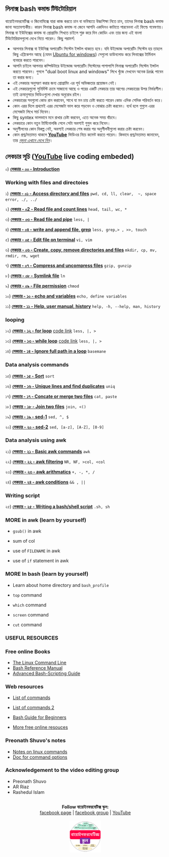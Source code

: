 ## লিনাক্স bash কমান্ড টিউটোরিয়াল

বায়োইনফরমেটিক্স ও জিনোমিক্সে যারা কাজ করতে চান বা ভবিষ্যতে উচ্চশিক্ষা নিতে চান, তাদের লিনাক্স bash কমান্ড জানা অত্যাবশ্যকীয়। কারন লিনাক্স bash কমান্ড না জেনে আপনি একদিনও কাটাতে পারবেননা এই ফিল্ডে গবেষণায়। লিনাক্স বা ইউনিক্সের কমান্ড বা প্রোগ্রামিং শিখতে চাইলে শুরু করে দিন কোডিং এবং তার জন্য এই বাংলা টিউটোরিয়ালগুলো দেখে নিতে পারেন। কিছু পরামর্শ: 

- আপনার লিনাক্স বা ইউনিক্স অপারেটিং সিস্টেম ইন্সটল থাকতে হবে। যদি উইন্ডোজ অপারেটিং সিস্টেম হয় তাহলে কিছু এপ্লিকেশন আছে (যেমন [Ubuntu for windows](https://www.microsoft.com/en-us/p/ubuntu/9nblggh4msv6?activetab=pivot:overviewtab)) সেগুলো ডাউনলোড করে লিনাক্সের টার্মিনাল ব্যবহার করতে পারবেন।
- আপনি চাইলে আপনার কম্পিউটারে উইন্ডোজ অপারেটিং সিস্টেমের পাশাপাশি লিনাক্স অপারেটিং সিস্টেম ইন্সটল করতে পারবেন। গুগলে "dual boot linux and windows" লিখে খুঁজে দেখবেন অনেক link পাবেন তা করার জন্য।  
- এই লেকচার অনুসরণ করার জন্য প্রোগ্রামিং এর পূর্ব অভিজ্ঞতার প্রয়োজন নেই। 
- এই লেকচারগুলো সুনির্দিস্ট ক্রমে সাজানো আছে ও পরের একটি লেকচার তার আগের লেকচারের উপর নির্ভরশীল। তাই ক্রমানুসারে ভিডিওগুলো দেখার অনুরোধ রইল। 
- লেকচারের সবগুলো কোড রান করাবেন, সাথে যা মন চায় চেষ্টা করতে পারেন কোড এদিক সেদিক পরিবর্তন করে। 
- কোন এরর দিলে প্রথমেই এরর মেসেজটা ভাল করে পড়বেন ও বোঝার চেষ্টা করবেন। ব্যর্থ হলে গুগুলে এরর মেসেজটা লিখে সার্চ দিবেন। 
- কিছু syntex ভালভাবে মনে রাখার চেষ্টা করবেন, এতে অনেক সময় বাঁচবে। 
- লেকচারে কোন নতুন টার্মিনোলজি পেলে সেটা অবশ্যই গুগুল করে নিবেন। 
- অনুশীলনের কোন বিকল্প নেই, অবশ্যই লেকচার শেষ করার পর অনুশীলনীগুলো করার চেষ্টা করবেন। 
- কোন প্রশ্ন/মতামত থাকলে [__YouTube__](https://www.youtube.com/channel/UCm-8CdrvGi2SjLEOUSCztIg?view_as=subscriber) ভিডিওর নিচে কমেন্ট করতে পারেন। কিভাবে প্রশ্ন/মতামত জানাবেন, তার [_নমুনা এখানে দেখে নিন_](https://github.com/Rashedul/R-Tutorials/blob/master/files/AskQuestion.md)। 


## লেকচার  সূচি ([__YouTube__](https://www.youtube.com/watch?v=nueX5Q3vqUE&list=PLwFiXZvdEO5L_e9SxzDdKJSUCEc7HjCeZ) live coding embeded)
 

০)  [__লেকচার - ০০ - Introduction__](https://youtu.be/nueX5Q3vqUE)

### Working with files and directoies

১)  [__লেকচার - ০১ - Access directory and files__](https://youtu.be/KaO2s8zwfl4) `pwd, cd, ll, clear,  ~, space error, ./, ../`

২)  [__লেকচার - ০2 - Read file and count lines__](https://youtu.be/Me5YVAKdTD8) `head, tail, wc, *`

৩)  [__লেকচার - ০৩ - Read file and pipe__](https://youtu.be/ldGYl_F45MA) `less, |`

৪)  [__লেকচার - ০৪ - write and append file, grep__](https://youtu.be/258nXK95B_0) `less, grep,> , >>, touch`

৫)  [__লেকচার - ০৫ - Edit file on terminal__](https://youtu.be/as3MyptOk-s) `vi, vim`

৬)  [__লেকচার - ০৬ - Create, copy, remove directories and files__](https://youtu.be/8XRB4ox0uVc) `mkdir, cp, mv, rmdir, rm, wget`

৭)  [__লেকচার - ০৭ - Compress and uncompress files__](https://youtu.be/tlqG3YpK7q4) `gzip, gunzip`

৮)  [__লেকচার - ০৮ - Symlink file__](https://youtu.be/OJMIGE9tcL8) `ln`

৯)  [__লেকচার - ০৯ - File permission__](https://youtu.be/diQ3gGbQlO8) `chmod`

১০)  [__লেকচার - ১০ - echo and variables__](https://youtu.be/4VkDcsUSHWY) `echo, define variables`

১১)  [__লেকচার - ১১ - Help, user manual, history__](https://youtu.be/lzyzm3poaYA) `help, -h, --help, man, history`


### looping

১২)  [__লেকচার - ১২ - for loop__](https://youtu.be/uzQoYWXgf6k) [code link](https://github.com/Rashedul/Linux-for-Genomics-Bangla-Tutorial/blob/master/scripts/Lec-12.sh) `less, |, >`

১৩)  [__লেকচার - ১৩ - while loop__](https://youtu.be/2M_s3SW_4K8) [code link](https://github.com/Rashedul/Linux-for-Genomics-Bangla-Tutorial/blob/master/scripts/Lec-13.sh) `less, |, >`

১৪)  [__লেকচার - ১৪ - Ignore full path in a loop__](https://youtu.be/_SFMlK_LIqM) `basemane`


### Data analysis commands

১৫)  [__লেকচার - ১৫ - Sort__](https://youtu.be/pQAUIEjjUpo) `sort`

১৬)  [__লেকচার - ১৬ - Unique lines and find duplicates__](https://youtu.be/VU675Zqf-mo) `uniq`

১৭)  [__লেকচার - ১৭ - Concate or merge two files__](https://youtu.be/CyoIXwTiSXg) `cat, paste`

১৮)  [__লেকচার - ১৮ - Join two files__](https://youtu.be/znKe7FzYB-4) `join, <()`

১৯)  [__লেকচার - ১৯ - sed-1__](https://youtu.be/bMXa_lk75xY) `sed, ^, $`

২০)  [__লেকচার - ২০ - sed-2__](https://youtu.be/ATvuFLQuhvc) `sed, [a-z], [A-Z], [0-9]`


### Data analysis using awk 

২১)  [__লেকচার - ২১ - Basic awk commands__](https://youtu.be/pyz4FL7e65E) `awk`

২২)  [__লেকচার - ২২ - awk filtering__](https://youtu.be/9GARrLbFQsA) `NR, NF, >col, <col`

২৩)  [__লেকচার - ২৩ - awk arithmatics__](https://youtu.be/-GFyp0Ktkms) `+, -, *, /`

২৪)  [__লেকচার - ২৪ - awk conditions__](https://youtu.be/XuwrecKYUno) `&& , ||`

### Writing script 

২৫)  [__লেকচার - ২৫ - Writing a bash/shell script__](https://github.com/Rashedul/Linux-for-Genomics-Bangla-Tutorial/blob/master/scripts/Lec-25.sh) `.sh, sh`



### MORE in awk (learn by yourself)

- `gsub()` in awk

- sum of col

- use of `FILENAME` in awk

- use of `if` statement in awk

### MORE In bash (learn by yourself)

- Learn about home directory and `bash_profile`    

- `top` command

- `which` command

- `screen` command

- `cut` command


### USEFUL RESOURCES


### Free online Books

- [The Linux Command Line](http://linuxcommand.org/tlcl.php)
- [Bash Reference Manual](https://www.gnu.org/software/bash/manual/bash.html#What-is-Bash_003f)
- [Advanced Bash-Scripting Guide](http://tldp.org/LDP/abs/abs-guide.pdf)


### Web resources

- [List of commands](https://courses.cs.washington.edu/courses/cse390a/14au/bash.html)

- [List of commands 2](https://genome.sph.umich.edu/wiki/Basic_Linux_Intro)

- [Bash Guide for Beginners](https://www.tldp.org/LDP/Bash-Beginners-Guide/html/)

- [More free online resouces](https://www.linuxlinks.com/excellent-free-books-learn-bash/)


### Preonath Shuvo's notes

- [Notes on linux commands](https://drive.google.com/file/d/1LcI8w1GZYAaZ3LmiW-v8CxoGV6_1zO3D/view?usp=sharing)
- [Doc for command options](https://docs.google.com/document/d/1EULE-NKdmfc4IldIShfKYWtZWFB6LAAi5Zm0PoKdoDE/edit?ts=5ebeff15)

### Acknowledgement to the video editing group

- Preonath Shuvo
- AR Riaz
- Rashedul Islam

## 

##




<p align="center">
  <b>Follow বায়োইনফরমেটিক্স স্কুল:</b><br>
  <a href="https://www.facebook.com/%E0%A6%AC%E0%A6%BE%E0%A6%AF%E0%A6%BC%E0%A7%8B%E0%A6%87%E0%A6%A8%E0%A6%AB%E0%A6%B0%E0%A6%AE%E0%A7%87%E0%A6%9F%E0%A6%BF%E0%A6%95%E0%A7%8D%E0%A6%B8-%E0%A6%B8%E0%A7%8D%E0%A6%95%E0%A7%81%E0%A6%B2-575599666193690/">facebook page</a> |
  <a href="https://www.facebook.com/groups/390262838074549/">facebook group</a> |
  <a href="https://www.youtube.com/channel/UCm-8CdrvGi2SjLEOUSCztIg?view_as=subscriber">YouTube</a>
  <br><br>
  <img src="./files/logo.png" height="100" width="100">
</p>

